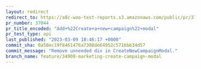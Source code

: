 ```yaml
---
layout: redirect
redirect_to: https://a8c-woo-test-reports.s3.amazonaws.com/public/pr/37044/api/index.html
pr_number: 37044
pr_title_encoded: "Add+%22Create+a+new+campaign%22+modal"
pr_test_type: api
last_published: "2023-03-09 18:46:17 +0000"
commit_sha: 0a58ec19f8461476a7308de64952c5716bb34d57
commit_message: "Remove unneeded div in CreateNewCampaignModal."
branch_name: feature/34909-marketing-create-campaign-modal
---
```

